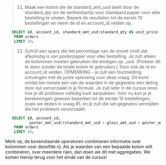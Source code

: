 > 11. Maak een kolom die de standard_amt_usd deelt door de standard_qty om de eenheidsprijs voor standaard papier voor elke bestelling te vinden. Beperk de resultaten tot de eerste 10 bestellingen en neem de id en account_id velden op.

```sql
   SELECT id, account_id, standard_amt_usd/standard_qty AS unit_price
    FROM orders
    LIMIT 10;
```

> 12. Schrijf een query die het percentage van de omzet vindt dat afkomstig is van posterpapier voor elke bestelling. Je zult alleen de kolommen moeten gebruiken die eindigen op \_usd. (Probeer dit te doen zonder de totale kolom te gebruiken.) Toon ook de id en account_id velden. OPMERKING - je zult een foutmelding ontvangen met de juiste oplossing voor deze vraag. Dit komt omdat ten minste een van de waarden in de gegevens een deling door nul veroorzaakt in je formule. Je zult later in de cursus leren hoe je dit probleem volledig kunt aanpakken. Voor nu kun je je berekeningen gewoon beperken tot de eerste 10 bestellingen, zoals we deden in vraag #1, en je zult die set gegevens vermijden die het probleem veroorzaakt.

```sql
   SELECT id, account_id,
           poster_amt_usd/(standard_amt_usd + gloss_amt_usd + poster_amt_usd) AS post_per
    FROM orders
    LIMIT 10;
```

Merk op, de bovenstaande operatoren combineren informatie over kolommen voor dezelfde rij. Als je waarden van een bepaalde kolom wilt combineren, over meerdere rijen, dan doen we dit met aggregaties. We komen hierop terug voor het einde van de cursus!
